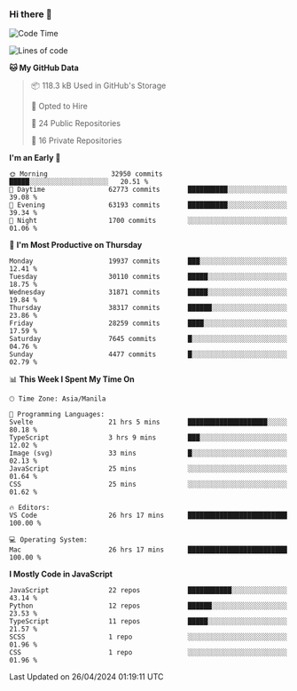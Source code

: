 ### Hi there 👋

<!--START_SECTION:waka-->
![Code Time](http://img.shields.io/badge/Code%20Time-702%20hrs%2031%20mins-blue)

![Lines of code](https://img.shields.io/badge/From%20Hello%20World%20I%27ve%20Written-64.1%20million%20lines%20of%20code-blue)

**🐱 My GitHub Data** 

> 📦 118.3 kB Used in GitHub's Storage 
 > 
> 💼 Opted to Hire
 > 
> 📜 24 Public Repositories 
 > 
> 🔑 16 Private Repositories 
 > 
**I'm an Early 🐤** 

```text
🌞 Morning                32950 commits       █████░░░░░░░░░░░░░░░░░░░░   20.51 % 
🌆 Daytime                62773 commits       ██████████░░░░░░░░░░░░░░░   39.08 % 
🌃 Evening                63193 commits       ██████████░░░░░░░░░░░░░░░   39.34 % 
🌙 Night                  1700 commits        ░░░░░░░░░░░░░░░░░░░░░░░░░   01.06 % 
```
📅 **I'm Most Productive on Thursday** 

```text
Monday                   19937 commits       ███░░░░░░░░░░░░░░░░░░░░░░   12.41 % 
Tuesday                  30110 commits       █████░░░░░░░░░░░░░░░░░░░░   18.75 % 
Wednesday                31871 commits       █████░░░░░░░░░░░░░░░░░░░░   19.84 % 
Thursday                 38317 commits       ██████░░░░░░░░░░░░░░░░░░░   23.86 % 
Friday                   28259 commits       ████░░░░░░░░░░░░░░░░░░░░░   17.59 % 
Saturday                 7645 commits        █░░░░░░░░░░░░░░░░░░░░░░░░   04.76 % 
Sunday                   4477 commits        █░░░░░░░░░░░░░░░░░░░░░░░░   02.79 % 
```


📊 **This Week I Spent My Time On** 

```text
🕑︎ Time Zone: Asia/Manila

💬 Programming Languages: 
Svelte                   21 hrs 5 mins       ████████████████████░░░░░   80.18 % 
TypeScript               3 hrs 9 mins        ███░░░░░░░░░░░░░░░░░░░░░░   12.02 % 
Image (svg)              33 mins             █░░░░░░░░░░░░░░░░░░░░░░░░   02.13 % 
JavaScript               25 mins             ░░░░░░░░░░░░░░░░░░░░░░░░░   01.64 % 
CSS                      25 mins             ░░░░░░░░░░░░░░░░░░░░░░░░░   01.62 % 

🔥 Editors: 
VS Code                  26 hrs 17 mins      █████████████████████████   100.00 % 

💻 Operating System: 
Mac                      26 hrs 17 mins      █████████████████████████   100.00 % 
```

**I Mostly Code in JavaScript** 

```text
JavaScript               22 repos            ███████████░░░░░░░░░░░░░░   43.14 % 
Python                   12 repos            ██████░░░░░░░░░░░░░░░░░░░   23.53 % 
TypeScript               11 repos            █████░░░░░░░░░░░░░░░░░░░░   21.57 % 
SCSS                     1 repo              ░░░░░░░░░░░░░░░░░░░░░░░░░   01.96 % 
CSS                      1 repo              ░░░░░░░░░░░░░░░░░░░░░░░░░   01.96 % 
```




 Last Updated on 26/04/2024 01:19:11 UTC
<!--END_SECTION:waka-->
